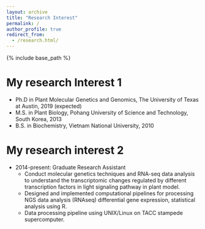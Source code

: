 ```yaml
---
layout: archive
title: "Research Interest"
permalink: /
author_profile: true
redirect_from:
  - /research.html/
---
```


{% include base_path %}


My research Interest 1
======
* Ph.D in Plant Molecular Genetics and Genomics, The University of Texas at Austin, 2019 (expected)
* M.S. in Plant Biology, Pohang University of Science and Technology, South Korea, 2013
* B.S. in Biochemistry, Vietnam National University, 2010

My research interest 2
======
* 2014-present: Graduate Research Assistant
  * Conduct molecular genetics techniques and RNA-seq data analysis to understand the transcriptomic changes regulated by different transcription factors in light signaling pathway in plant model.
  * Designed and implemented computational pipelines for processing NGS data analysis (RNAseq) differential gene expression, statistical analysis using R.
  * Data processing pipeline using UNIX/Linux on TACC stampede supercomputer.

  
